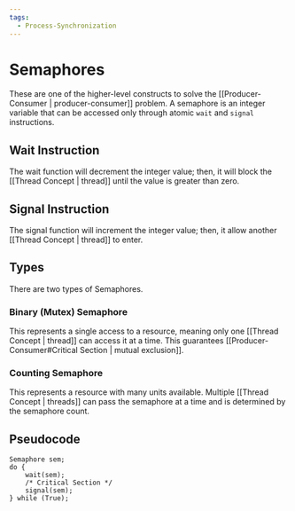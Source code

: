 ```yaml
---
tags:
  - Process-Synchronization
---
```

# Semaphores
These are one of the higher-level constructs to solve the [[Producer-Consumer | producer-consumer]] problem. A semaphore is an integer variable that can be accessed only through atomic `wait` and `signal` instructions.
## Wait Instruction
The wait function will decrement the integer value; then, it will block the [[Thread Concept | thread]] until the value is greater than zero.
## Signal Instruction
The signal function will increment the integer value; then, it allow another [[Thread Concept | thread]] to enter.
## Types
There are two types of Semaphores.
### Binary (Mutex) Semaphore
This represents a single access to a resource, meaning only one [[Thread Concept | thread]] can access it at a time. This guarantees [[Producer-Consumer#Critical Section | mutual exclusion]].
### Counting Semaphore
This represents a resource with many units available. Multiple [[Thread Concept | threads]] can pass the semaphore at a time and is determined by the semaphore count.
## Pseudocode
```
Semaphore sem;
do {
    wait(sem);
    /* Critical Section */
    signal(sem);
} while (True);
```